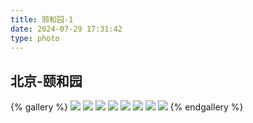 ```yaml
---
title: 颐和园-1
date: 2024-07-29 17:31:42
type: photo
---
```


## 北京-颐和园

{% gallery %}
![](https://file-1305436646.cos.ap-nanjing.myqcloud.com/blog/photo/4/DSCF2578.webp)
![](https://file-1305436646.cos.ap-nanjing.myqcloud.com/blog/photo/4/DSCF2616.webp)
![](https://file-1305436646.cos.ap-nanjing.myqcloud.com/blog/photo/4/DSCF2634.webp)
![](https://file-1305436646.cos.ap-nanjing.myqcloud.com/blog/photo/4/DSCF2707.webp)
![](https://file-1305436646.cos.ap-nanjing.myqcloud.com/blog/photo/4/DSCF2842.webp)
![](https://file-1305436646.cos.ap-nanjing.myqcloud.com/blog/photo/4/DSCF2867.webp)
![](https://file-1305436646.cos.ap-nanjing.myqcloud.com/blog/photo/4/DSCF2684.webp)
![](https://file-1305436646.cos.ap-nanjing.myqcloud.com/blog/photo/4/DSCF2686.webp)
{% endgallery %}